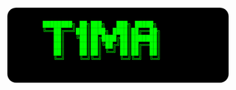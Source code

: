 <div aling="center">
   <pre style="color: #00ff00; background-color: #000000; padding: 30px; border-radius: 20px; font-family: 'Courier New', monospace;">
      ████████╗ ██╗███╗   ███╗ █████╗
      ╚══██╔══╝███║████╗ ████║██╔══██╗
         ██║   ╚██║██╔████╔██║███████║
         ██║    ██║██║╚██╔╝██║██╔══██║
         ██║    ██║██║ ╚═╝ ██║██║  ██║
         ╚═╝    ╚═╝╚═╝     ╚═╝╚═╝  ╚═╝
   </pre>
</div>
